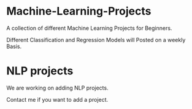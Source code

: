 # Machine-Learning-Projects
A collection of different Machine Learning Projects for Beginners.

Different Classification and Regression Models will Posted on a weekly Basis.

# NLP projects 

We are working on adding NLP projects.

Contact me if you want to add a project.
